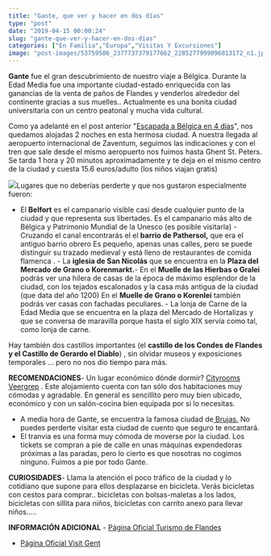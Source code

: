 ```yaml
---
title: "Gante, que ver y hacer en dos días"
type: "post"
date: "2019-04-15 00:00:24"
slug: "gante-que-ver-y-hacer-en-dos-dias"
categories: ["En Familia","Europa","Visitas Y Excursiones"]
image: "post-images/53759586_2377737379177662_2285277999096813172_n1.jpg"
---
```


**Gante** fue el gran descubrimiento de nuestro viaje a Bélgica. Durante la Edad Media fue una importante ciudad-estado enriquecida con las ganancias de la venta de paños de Flandes y venderlos alrededor del continente gracias a sus muelles.. Actualmente es una bonita ciudad universitaria con un centro peatonal y mucha vida cultural.  
  
Como ya adelanté en el post anterior "[Escapada a Bélgica en 4 días](<http://Gante fue el gran descubrimiento de esta escapada a Bélgica. Durante la Edad Media fue una importante ciudad-estado enriquecida con las ganancias de la venta de paños de Flandes y venderlos alrededor del continente gracias a sus muelles.. Actualmente es una bonita ciudad universitaria con un centro peatonal y mucha vida cultural. Como ya adelanté en el post anterior "Escapada a Bélgica en 4 días", nos quedamos alojadas 2 noches en esta hermosa ciudad. A nuestra llegada al aeropuerto internacional de Zaventum, seguimos las indicaciones y con el tren que sale desde el mismo aeropuerto nos fuimos hasta Ghent St. Peters. Lugares que no deberías perderte y que nos gustaron especialmente fueron: - El Belfort es el campanario visible casi desde cualquier punto de la ciudad y que representa sus libertades. Es el campanario más alto de Bélgica y Patrimonio Mundial de la Unesco (es posible visitarla) - Cruzando el canal encontrarás el el barrio de Pathersol, que era el antiguo barrio obrero Es pequeño, apenas unas calles, pero se puede distinguir su trazado medieval y está lleno de restaurantes de comida flamenca . - La iglesia de San Nicolás que se encuentra en la Plaza del Mercado de Grano o Korenmarkt. - En el Muelle de las Hierbas o Gralei podrás ver una hilera de casas de la época de máximo esplendor de la ciudad, con los tejados escalonados y la casa más antigua de la ciudad (que data del año 1200) En el Muelle de Grano o Korenlei también podrás ver casas con fachadas peculiares. - La lonja de Carne de la Edad Media que se encuentra en la plaza del Mercado de Hortalizas y que se conversa de maravilla porque hasta el siglo XIX servía como tal, como lonja de carne. Hay también dos castillos importantes (el castillo de los Condes de Flandes y el Castillo de Gerardo el Diablo) , sin olvidar museos y exposiciones temporales ... pero no nos dio tiempo para más ... RECOMENDACIONES Un lugar económico dónde dormir? Cityrooms Veergrep . Este alojamiento cuenta con tan sólo dos habitaciones muy cómodas y agradable. En general es sencillito pero muy bien ubicado, económico y con un salón-cocina bien equipada por si lo necesitas. A media hora de Gante, se encuentra la famosa ciudad de Brujas CURIOSIDADES INFORMACIÓN ADICIONAL Página Oficial Visit Flandes Página Oficial Visit Gent>)", nos quedamos alojadas 2 noches en esta hermosa ciudad. A nuestra llegada al aeropuerto internacional de Zaventum, seguimos las indicaciones y con el tren que sale desde el mismo aeropuerto nos fuimos hasta Ghent St. Peters. Se tarda 1 hora y 20 minutos aproximadamente y te deja en el mismo centro de la ciudad y cuesta 15.6 euros/adulto (los niños viajan gratis)  
  
![](post-images/53759586_2377737379177662_2285277999096813172_n1.jpg)Lugares que no deberías perderte y que nos gustaron especialmente fueron:  
  
- El **Belfort** es el campanario visible casi desde cualquier punto de la ciudad y que representa sus libertades. Es el campanario más alto de Bélgica y Patrimonio Mundial de la Unesco (es posible visitarla) - Cruzando el canal encontrarás el el **barrio de Pathersol,** que era el antiguo barrio obrero Es pequeño, apenas unas calles, pero se puede distinguir su trazado medieval y está lleno de restaurantes de comida flamenca . - La **iglesia de San Nicolás** que se encuentra en la **Plaza del Mercado de Grano o Korenmarkt.**- En el **Muelle de las Hierbas o Gralei**  podrás ver una hilera de casas de la época de máximo esplendor de la ciudad, con los tejados escalonados y la casa más antigua de la ciudad (que data del año 1200) En el **Muelle de Grano o Korenlei** también podrás ver casas con fachadas peculiares. - La lonja de Carne de la Edad Media que se encuentra en la plaza del Mercado de Hortalizas y que se conversa de maravilla porque hasta el siglo XIX servía como tal, como lonja de carne.  
  
Hay también dos castillos importantes (el **castillo de los Condes de Flandes y el Castillo de Gerardo el Diablo**) , sin olvidar museos y exposiciones temporales ... pero no nos dio tiempo para más.  
  
**RECOMENDACIONES**- Un lugar económico dónde dormir? [Cityrooms Veergrep](https://www.booking.com/hotel/be/veergrep.en.html?aid=1294466&no_rooms=1&group_adults=1) . Este alojamiento cuenta con tan sólo dos habitaciones muy cómodas y agradable. En general es sencillito pero muy bien ubicado, económico y con un salón-cocina bien equipada por si lo necesitas.
- A media hora de Gante, se encuentra la famosa ciudad de[ Brujas.](http://www.missviajes.com/brujas-viejo-flandes-7014/) No puedes perderte visitar esta ciudad de cuento que seguro te encantará.
- El tranvia es una forma muy cómoda de moverse por la ciudad. Los tickets se compran a pie de calle en unas máquinas expendedoras próximas a las paradas, pero lo cierto es que nosotras no cogimos ninguno. Fuimos a pie por todo Gante.

**CURIOSIDADES**- Llama la atención el poco tráfico de la ciudad y lo cotidiano que supone para ellos desplazarse en bicicleta. Verás bicicletas con cestos para comprar.. bicicletas con bolsas-maletas a los lados, bicicletas con sillita para niños, bicicletas con carrito anexo para llevar niños.....

**INFORMACIÓN ADICIONAL** - [Página Oficial Turismo de Flandes ](https://www.visitflanders.com/es/destinos/gante/)
- [Página Oficial Visit Gent](https://visit.gent.be/es)
